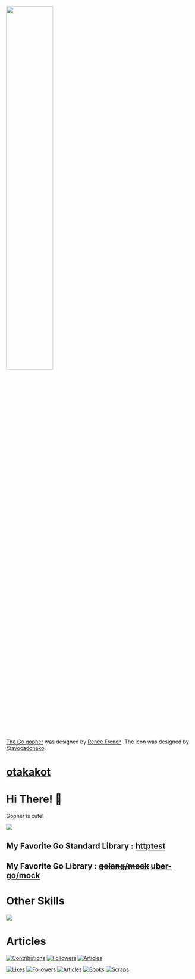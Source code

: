 <img src="public/profile.png" width="50%" />

[The Go gopher](https://go.dev/blog/gopher) was designed by [Renée French](https://www.instagram.com/reneefrench/).
The icon was designed by [@avocadoneko](https://twitter.com/avocadoneko).

# [otakakot](https://otakakot.tokyo)

# Hi There! 👋 

Gopher is cute!

[![](https://skillicons.dev/icons?i=go)](https://skillicons.dev)

## My Favorite Go Standard Library : [httptest](https://pkg.go.dev/net/http/httptest)

## My Favorite Go Library : ~~[golang/mock](https://github.com/golang/mock)~~ [uber-go/mock](https://github.com/uber-go/mock)

# Other Skills

[![](https://skillicons.dev/icons?i=gcp,github,githubactions,k8s,docker,vscode)](https://skillicons.dev)

# Articles

[![Contributions](https://badgen.org/img/qiita/_otakakot_/contributions?style=plastic)](https://qiita.com/_otakakot_)
[![Followers](https://badgen.org/img/qiita/_otakakot_/followers?style=plastic)](https://qiita.com/_otakakot_)
[![Articles](https://badgen.org/img/qiita/_otakakot_/articles?style=plastic)](https://qiita.com/_otakakot_)

[![Likes](https://badgen.org/img/zenn/otakakot/likes?style=plastic)](https://zenn.dev/otakakot)
[![Followers](https://badgen.org/img/zenn/otakakot/followers?style=plastic)](https://zenn.dev/otakakot)
[![Articles](https://badgen.org/img/zenn/otakakot/articles?style=plastic)](https://zenn.dev/otakakot)
[![Books](https://badgen.org/img/zenn/otakakot/books?style=plastic)](https://zenn.dev/otakakot?tab=books)
[![Scraps](https://badgen.org/img/zenn/otakakot/scraps?style=plastic)](https://zenn.dev/otakakot?tab=scraps)
